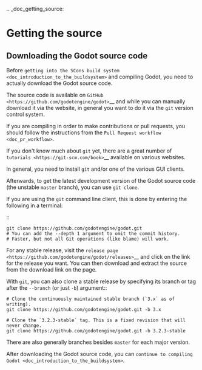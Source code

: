 .. _doc_getting_source:

Getting the source
==================


Downloading the Godot source code
---------------------------------

Before `getting into the SCons build system <doc_introduction_to_the_buildsystem>`
and compiling Godot, you need to actually download the Godot source code.

The source code is available on `GitHub <https://github.com/godotengine/godot>`__
and while you can manually download it via the website, in general you want to
do it via the `git` version control system.

If you are compiling in order to make contributions or pull requests, you should
follow the instructions from the `Pull Request workflow <doc_pr_workflow>`.

If you don't know much about `git` yet, there are a great number of
`tutorials <https://git-scm.com/book>`__ available on various websites.

In general, you need to install `git` and/or one of the various GUI clients.

Afterwards, to get the latest development version of the Godot source code
(the unstable `master` branch), you can use `git clone`.

If you are using the `git` command line client, this is done by entering
the following in a terminal:

::

    git clone https://github.com/godotengine/godot.git
    # You can add the --depth 1 argument to omit the commit history.
    # Faster, but not all Git operations (like blame) will work.

For any stable release, visit the `release page <https://github.com/godotengine/godot/releases>`__
and click on the link for the release you want.
You can then download and extract the source from the download link on the page.

With `git`, you can also clone a stable release by specifying its branch or tag
after the `--branch` (or just `-b`) argument::

    # Clone the continuously maintained stable branch (`3.x` as of writing).
    git clone https://github.com/godotengine/godot.git -b 3.x

    # Clone the `3.2.3-stable` tag. This is a fixed revision that will never change.
    git clone https://github.com/godotengine/godot.git -b 3.2.3-stable

There are also generally branches besides `master` for each major version.

After downloading the Godot source code,
you can `continue to compiling Godot <doc_introduction_to_the_buildsystem>`.
